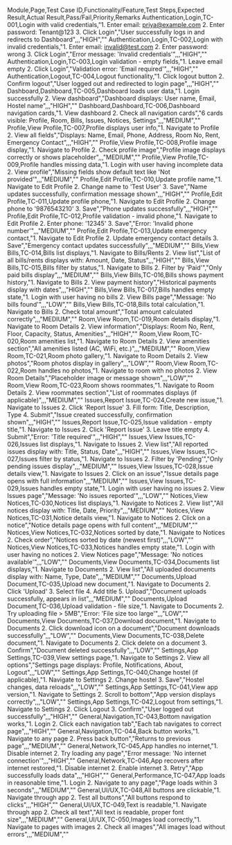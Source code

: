 Module,Page,Test Case ID,Functionality/Feature,Test Steps,Expected Result,Actual Result,Pass/Fail,Priority,Remarks
Authentication,Login,TC-001,Login with valid credentials,"1. Enter email: priya@example.com
2. Enter password: Tenant@123
3. Click Login","User successfully logs in and redirects to Dashboard",,,"HIGH",""
Authentication,Login,TC-002,Login with invalid credentials,"1. Enter email: invalid@test.com
2. Enter password: wrong
3. Click Login","Error message: 'Invalid credentials'",,,"HIGH",""
Authentication,Login,TC-003,Login validation - empty fields,"1. Leave email empty
2. Click Login","Validation error: 'Email required'",,,"HIGH",""
Authentication,Logout,TC-004,Logout functionality,"1. Click logout button
2. Confirm logout","User logged out and redirected to login page",,,"HIGH",""
Dashboard,Dashboard,TC-005,Dashboard loads user data,"1. Login successfully
2. View dashboard","Dashboard displays: User name, Email, Hostel name",,,"HIGH",""
Dashboard,Dashboard,TC-006,Dashboard navigation cards,"1. View dashboard
2. Check all navigation cards","6 cards visible: Profile, Room, Bills, Issues, Notices, Settings",,,"MEDIUM",""
Profile,View Profile,TC-007,Profile displays user info,"1. Navigate to Profile
2. View all fields","Displays: Name, Email, Phone, Address, Room No, Rent, Emergency Contact",,,"HIGH",""
Profile,View Profile,TC-008,Profile image display,"1. Navigate to Profile
2. Check profile image","Profile image displays correctly or shows placeholder",,,"MEDIUM",""
Profile,View Profile,TC-009,Profile handles missing data,"1. Login with user having incomplete data
2. View profile","Missing fields show default text like 'Not provided'",,,"MEDIUM",""
Profile,Edit Profile,TC-010,Update profile name,"1. Navigate to Edit Profile
2. Change name to 'Test User'
3. Save","Name updates successfully, confirmation message shown",,,"HIGH",""
Profile,Edit Profile,TC-011,Update profile phone,"1. Navigate to Edit Profile
2. Change phone to '9876543210'
3. Save","Phone updates successfully",,,"HIGH",""
Profile,Edit Profile,TC-012,Profile validation - invalid phone,"1. Navigate to Edit Profile
2. Enter phone: '12345'
3. Save","Error: 'Invalid phone number'",,,"MEDIUM",""
Profile,Edit Profile,TC-013,Update emergency contact,"1. Navigate to Edit Profile
2. Update emergency contact details
3. Save","Emergency contact updates successfully",,,"MEDIUM",""
Bills,View Bills,TC-014,Bills list displays,"1. Navigate to Bills/Rents
2. View list","List of all bills/rents displays with: Amount, Date, Status",,,"HIGH",""
Bills,View Bills,TC-015,Bills filter by status,"1. Navigate to Bills
2. Filter by 'Paid'","Only paid bills display",,,"MEDIUM",""
Bills,View Bills,TC-016,Bills shows payment history,"1. Navigate to Bills
2. View payment history","Historical payments display with dates",,,"HIGH",""
Bills,View Bills,TC-017,Bills handles empty state,"1. Login with user having no bills
2. View Bills page","Message: 'No bills found'",,,"LOW",""
Bills,View Bills,TC-018,Bills total calculation,"1. Navigate to Bills
2. Check total amount","Total amount calculated correctly",,,"MEDIUM",""
Room,View Room,TC-019,Room details display,"1. Navigate to Room Details
2. View information","Displays: Room No, Rent, Floor, Capacity, Status, Amenities",,,"HIGH",""
Room,View Room,TC-020,Room amenities list,"1. Navigate to Room Details
2. View amenities section","All amenities listed (AC, WiFi, etc.)",,,"MEDIUM",""
Room,View Room,TC-021,Room photo gallery,"1. Navigate to Room Details
2. View photos","Room photos display in gallery",,,"LOW",""
Room,View Room,TC-022,Room handles no photos,"1. Navigate to room with no photos
2. View Room Details","Placeholder image or message shown",,,"LOW",""
Room,View Room,TC-023,Room shows roommates,"1. Navigate to Room Details
2. View roommates section","List of roommates displays (if applicable)",,,"MEDIUM",""
Issues,Report Issue,TC-024,Create new issue,"1. Navigate to Issues
2. Click 'Report Issue'
3. Fill form: Title, Description, Type
4. Submit","Issue created successfully, confirmation shown",,,"HIGH",""
Issues,Report Issue,TC-025,Issue validation - empty title,"1. Navigate to Issues
2. Click 'Report Issue'
3. Leave title empty
4. Submit","Error: 'Title required'",,,"HIGH",""
Issues,View Issues,TC-026,Issues list displays,"1. Navigate to Issues
2. View list","All reported issues display with: Title, Status, Date",,,"HIGH",""
Issues,View Issues,TC-027,Issues filter by status,"1. Navigate to Issues
2. Filter by 'Pending'","Only pending issues display",,,"MEDIUM",""
Issues,View Issues,TC-028,Issue details view,"1. Navigate to Issues
2. Click on an issue","Issue details page opens with full information",,,"MEDIUM",""
Issues,View Issues,TC-029,Issues handles empty state,"1. Login with user having no issues
2. View Issues page","Message: 'No issues reported'",,,"LOW",""
Notices,View Notices,TC-030,Notices list displays,"1. Navigate to Notices
2. View list","All notices display with: Title, Date, Priority",,,"MEDIUM",""
Notices,View Notices,TC-031,Notice details view,"1. Navigate to Notices
2. Click on a notice","Notice details page opens with full content",,,"MEDIUM",""
Notices,View Notices,TC-032,Notices sorted by date,"1. Navigate to Notices
2. Check order","Notices sorted by date (newest first)",,,"LOW",""
Notices,View Notices,TC-033,Notices handles empty state,"1. Login with user having no notices
2. View Notices page","Message: 'No notices available'",,,"LOW",""
Documents,View Documents,TC-034,Documents list displays,"1. Navigate to Documents
2. View list","All uploaded documents display with: Name, Type, Date",,,"MEDIUM",""
Documents,Upload Document,TC-035,Upload new document,"1. Navigate to Documents
2. Click 'Upload'
3. Select file
4. Add title
5. Upload","Document uploads successfully, appears in list",,,"MEDIUM",""
Documents,Upload Document,TC-036,Upload validation - file size,"1. Navigate to Documents
2. Try uploading file > 5MB","Error: 'File size too large'",,,"LOW",""
Documents,View Documents,TC-037,Download document,"1. Navigate to Documents
2. Click download icon on a document","Document downloads successfully",,,"LOW",""
Documents,View Documents,TC-038,Delete document,"1. Navigate to Documents
2. Click delete on a document
3. Confirm","Document deleted successfully",,,"LOW",""
Settings,App Settings,TC-039,View settings page,"1. Navigate to Settings
2. View all options","Settings page displays: Profile, Notifications, About, Logout",,,"LOW",""
Settings,App Settings,TC-040,Change hostel (if applicable),"1. Navigate to Settings
2. Change hostel
3. Save","Hostel changes, data reloads",,,"LOW",""
Settings,App Settings,TC-041,View app version,"1. Navigate to Settings
2. Scroll to bottom","App version displays correctly",,,"LOW",""
Settings,App Settings,TC-042,Logout from settings,"1. Navigate to Settings
2. Click Logout
3. Confirm","User logged out successfully",,,"HIGH",""
General,Navigation,TC-043,Bottom navigation works,"1. Login
2. Click each navigation tab","Each tab navigates to correct page",,,"HIGH",""
General,Navigation,TC-044,Back button works,"1. Navigate to any page
2. Press back button","Returns to previous page",,,"MEDIUM",""
General,Network,TC-045,App handles no internet,"1. Disable internet
2. Try loading any page","Error message: 'No internet connection'",,,"HIGH",""
General,Network,TC-046,App recovers after internet restored,"1. Disable internet
2. Enable internet
3. Retry","App successfully loads data",,,"HIGH",""
General,Performance,TC-047,App loads in reasonable time,"1. Login
2. Navigate to any page","Page loads within 3 seconds",,,"MEDIUM",""
General,UI/UX,TC-048,All buttons are clickable,"1. Navigate through app
2. Test all buttons","All buttons respond to clicks",,,"HIGH",""
General,UI/UX,TC-049,Text is readable,"1. Navigate through app
2. Check all text","All text is readable, proper font size",,,"MEDIUM",""
General,UI/UX,TC-050,Images load correctly,"1. Navigate to pages with images
2. Check all images","All images load without errors",,,"MEDIUM",""

